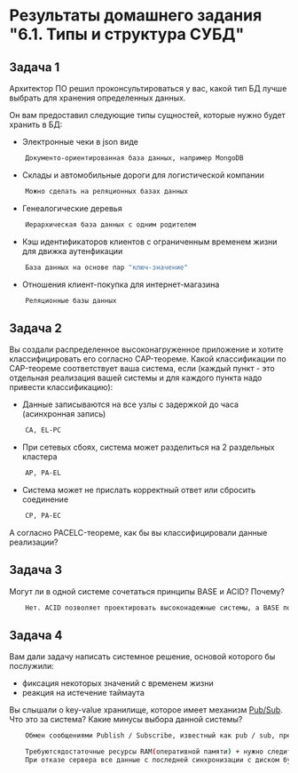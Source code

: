 # Результаты домашнего задания "6.1. Типы и структура СУБД"

## Задача 1

Архитектор ПО решил проконсультироваться у вас, какой тип БД лучше выбрать для хранения определенных данных.

Он вам предоставил следующие типы сущностей, которые нужно будет хранить в БД:

- Электронные чеки в json виде

```bash
    Документо-ориентированная база данных, например MongoDB
```

- Склады и автомобильные дороги для логистической компании

```bash
    Можно сделать на реляционных базах данных
```

- Генеалогические деревья

```bash
    Иерархическая база данных с одним родителем
```

- Кэш идентификаторов клиентов с ограниченным временем жизни для движка аутенфикации

```bash
    База данных на основе пар "ключ-значение"
```

- Отношения клиент-покупка для интернет-магазина

```bash
    Реляционные базы данных
```

## Задача 2

Вы создали распределенное высоконагруженное приложение и хотите классифицировать его согласно CAP-теореме. Какой классификации по CAP-теореме соответствует ваша система, если (каждый пункт - это отдельная реализация вашей системы и для каждого пункта надо привести классификацию):

- Данные записываются на все узлы с задержкой до часа (асинхронная запись)

```bash
    CA, EL-PC
```

- При сетевых сбоях, система может разделиться на 2 раздельных кластера

```bash
    AP, PA-EL
```

- Система может не прислать корректный ответ или сбросить соединение

```bash
    CP, PA-EC
```

А согласно PACELC-теореме, как бы вы классифицировали данные реализации?

## Задача 3

Могут ли в одной системе сочетаться принципы BASE и ACID? Почему?

```bash
    Нет. ACID позволяет проектировать высоконадежные системы, а BASE позволяет проектировать высокопроизводительные системы. В первом системе данные согласованные, а во второй могут быть неверными.
```

## Задача 4

Вам дали задачу написать системное решение, основой которого бы послужили:

- фиксация некоторых значений с временем жизни
- реакция на истечение таймаута

Вы слышали о key-value хранилище, которое имеет механизм [Pub/Sub](https://habr.com/ru/post/278237/). 
Что это за система? Какие минусы выбора данной системы?

```bash
    Обмен сообщениями Publish / Subscribe, известный как pub / sub, представляет собой асинхронный метод связи между сервисами, используемый в бессерверных архитектурах и архитектурах микросервисов.

    Требуютсядостаточные ресурсы RAM(оперативной памяти) + нужно следить за достатончостью памяти     
    При отказе сервера все данные с последней синхронизации с диском будут утеряны
        

```
